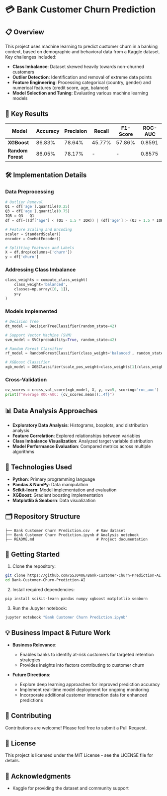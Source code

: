 # 💳 Bank Customer Churn Prediction

## 📋 Overview
This project uses machine learning to predict customer churn in a banking context, based on demographic and behavioral data from a Kaggle dataset. Key challenges included:

- **Class Imbalance**: Dataset skewed heavily towards non-churned customers
- **Outlier Detection**: Identification and removal of extreme data points
- **Feature Engineering**: Processing categorical (country, gender) and numerical features (credit score, age, balance)
- **Model Selection and Tuning**: Evaluating various machine learning models

## 🎯 Key Results

| Model | Accuracy | Precision | Recall | F1-Score | ROC-AUC |
|-------|----------|-----------|--------|----------|---------|
| **XGBoost** | 86.83% | 78.64% | 45.77% | 57.86% | 0.8591 |
| **Random Forest** | 86.05% | 78.17% | - | - | 0.8575 |

## 🛠️ Implementation Details

### Data Preprocessing
```python
# Outlier Removal
Q1 = df['age'].quantile(0.25)
Q3 = df['age'].quantile(0.75)
IQR = Q3 - Q1
df = df[~((df['age'] < (Q1 - 1.5 * IQR)) | (df['age'] > (Q3 + 1.5 * IQR)))]

# Feature Scaling and Encoding
scaler = StandardScaler()
encoder = OneHotEncoder()

# Splitting Features and Labels
X = df.drop(columns=['churn'])
y = df['churn']
```

### Addressing Class Imbalance
```python
class_weights = compute_class_weight(
    class_weight='balanced',
    classes=np.array([0, 1]),
    y=y
)
```

### Models Implemented

```python
# Decision Tree
dt_model = DecisionTreeClassifier(random_state=42)

# Support Vector Machine (SVM)
svm_model = SVC(probability=True, random_state=42)

# Random Forest Classifier
rf_model = RandomForestClassifier(class_weight='balanced', random_state=42)

# XGBoost Classifier
xgb_model = XGBClassifier(scale_pos_weight=class_weights[1]/class_weights[0], random_state=42)
```

### Cross-Validation
```python
cv_scores = cross_val_score(xgb_model, X, y, cv=5, scoring='roc_auc')
print(f"Average ROC-AUC: {cv_scores.mean():.4f}")
```

## 📊 Data Analysis Approaches

- **Exploratory Data Analysis**: Histograms, boxplots, and distribution analysis
- **Feature Correlation**: Explored relationships between variables
- **Class Imbalance Visualization**: Analyzed target variable distribution
- **Model Performance Evaluation**: Compared metrics across multiple algorithms

## 🔧 Technologies Used

- **Python**: Primary programming language
- **Pandas & NumPy**: Data manipulation
- **Scikit-learn**: Model implementation and evaluation
- **XGBoost**: Gradient boosting implementation
- **Matplotlib & Seaborn**: Data visualization

## 🗂️ Repository Structure

```
├── Bank Customer Churn Prediction.csv   # Raw dataset
├── Bank Customer Churn Prediction.ipynb # Analysis notebook
├── README.md                            # Project documentation
```

## 🚀 Getting Started

1. Clone the repository:
```bash
git clone https://github.com/SSJ0406/Bank-Customer-Churn-Prediction-AI.git
cd Bank-Customer-Churn-Prediction-AI
```

2. Install required dependencies:
```bash
pip install scikit-learn pandas numpy xgboost matplotlib seaborn
```

3. Run the Jupyter notebook:
```bash
jupyter notebook "Bank Customer Churn Prediction.ipynb"
```

## 💡 Business Impact & Future Work

- **Business Relevance**:
  - Enables banks to identify at-risk customers for targeted retention strategies
  - Provides insights into factors contributing to customer churn

- **Future Directions**:
  - Explore deep learning approaches for improved prediction accuracy
  - Implement real-time model deployment for ongoing monitoring
  - Incorporate additional customer interaction data for enhanced predictions

## 🤝 Contributing

Contributions are welcome! Please feel free to submit a Pull Request.

## 📜 License

This project is licensed under the MIT License - see the LICENSE file for details.

## 🙏 Acknowledgments

- Kaggle for providing the dataset and community support
